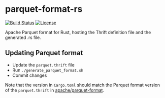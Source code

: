 # parquet-format-rs

[![Build Status](https://travis-ci.org/sunchao/parquet-format-rs.svg?branch=master)](https://travis-ci.org/sunchao/parquet-format-rs)
[![License](https://img.shields.io/badge/License-Apache%202.0-blue.svg)](https://opensource.org/licenses/Apache-2.0)

Apache Parquet format for Rust, hosting the Thrift definition file and the generated .rs file.

## Updating Parquet format
- Update the `parquet.thrift` file
- Run `./generate_parquet_format.sh`
- Commit changes

Note that the version in `Cargo.toml` should match the Parquet format
version of the `parquet.thrift` in [apache/parquet-format](https://github.com/apache/parquet-format).

